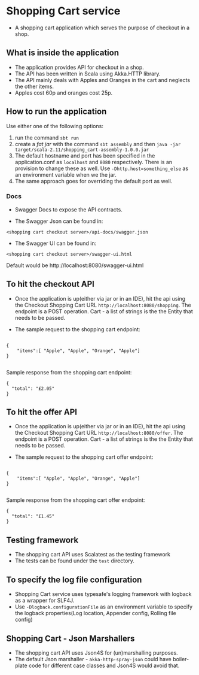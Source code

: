 # Shopping Cart service

- A shopping cart application which serves the purpose of checkout in a shop. 

## What is inside the application

* The application provides API for checkout in a shop. 
* The API has been written in Scala using Akka.HTTP library. 
* The API mainly deals with Apples and Oranges in the cart and neglects the other items. 
* Apples cost 60p and oranges cost 25p.

## How to run the application

Use either one of the following options:

1. run the command `sbt run`
2. create a *fat jar* with the command `sbt assembly` and then `java -jar target/scala-2.11/shopping_cart-assembly-1.0.0.jar`
3. The default hostname and port has been specified in the application.conf as `localhost` and `8080` respectively. There is an provision to change these as well. Use `-Dhttp.host=something_else` as an environment variable when we the jar. 
4. The same approach goes for overriding the default port as well.

###  Docs

* Swagger Docs to expose the API contracts. 
 
* The Swagger Json can be found in:
```
<shopping cart checkout server>/api-docs/swagger.json
```

* The Swagger UI can be found in:
```
<shopping cart checkout server>/swagger-ui.html
```

Default would be http://localhost:8080/swagger-ui.html

## To hit the checkout API

* Once the application is up(either via jar or in an IDE), hit the api using the Checkout Shopping Cart URL `http://localhost:8080/shopping`. The endpoint is a POST operation. Cart - a list of strings is the the Entity that needs to be passed. 

* The sample request to the shopping cart endpoint:

```
  
{
    "items":[ "Apple", "Apple", "Orange", "Apple"] 
}
 
```

Sample response from the shopping cart endpoint:

```
{
  "total": "£2.05"
}
```


## To hit the offer API

* Once the application is up(either via jar or in an IDE), hit the api using the Checkout Shopping Cart URL `http://localhost:8080/offer`. The endpoint is a POST operation. Cart - a list of strings is the the Entity that needs to be passed.

* The sample request to the shopping cart offer endpoint:

```
  
{
    "items":[ "Apple", "Apple", "Orange", "Apple"] 
}
  
```

Sample response from the shopping cart offer endpoint:

```
{
  "total": "£1.45"
}
```


## Testing framework

* The shopping cart API uses Scalatest as the testing framework
* The tests can be found under the `test` directory.


## To specify the log file configuration

* Shopping Cart service uses typesafe's logging framework with logback as a wrapper for SLF4J.
* Use `-Dlogback.configurationFile` as an environment variable to specify the logback properties(Log location, Appender config, Rolling file config)


## Shopping Cart - Json Marshallers

* The shopping cart API uses Json4S for (un)marshalling purposes.
* The default Json marshaller - `akka-http-spray-json` could have boiler-plate code for different case classes and Json4S would avoid that. 


  